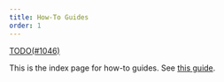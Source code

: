 ```yaml
---
title: How-To Guides
order: 1
---
```


[TODO(#1046)](https://github.com/rerun-io/rerun/issues/1046)

This is the index page for how-to guides. See [this guide](https://documentation.divio.com/how-to-guides/).

